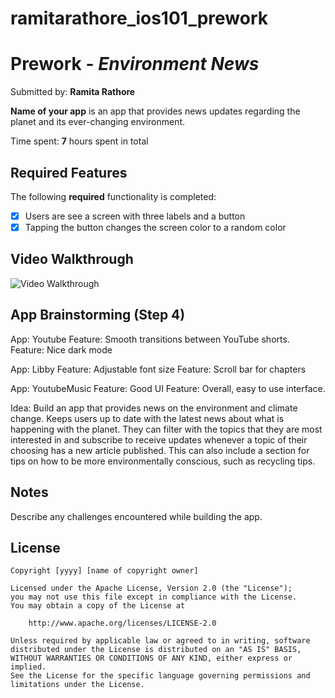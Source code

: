# ramitarathore_ios101_prework

# Prework - *Environment News*

Submitted by: **Ramita Rathore**

**Name of your app** is an app that provides news updates regarding the planet and its ever-changing environment. 

Time spent: **7** hours spent in total

## Required Features

The following **required** functionality is completed:

- [X] Users are see a screen with three labels and a button
- [X] Tapping the button changes the screen color to a random color
 
## Video Walkthrough

<img src='RamitaRathore_IOS101Prework_Codepath.mp4' title='Video Walkthrough' width='' alt='Video Walkthrough' />


## App Brainstorming (Step 4)

App: Youtube
Feature: Smooth transitions between YouTube shorts. 
Feature: Nice dark mode

App: Libby
Feature: Adjustable font size
Feature: Scroll bar for chapters

App: YoutubeMusic
Feature: Good UI
Feature: Overall, easy to use interface.

Idea: Build an app that provides news on the environment and climate change. Keeps users up to date with the latest news about what is happening with the planet. They can filter with the topics that they are most interested in and subscribe to receive updates whenever a topic of their choosing has a new article published. This can also include a section for tips on how to be more environmentally conscious, such as recycling tips. 

## Notes

Describe any challenges encountered while building the app.

## License

    Copyright [yyyy] [name of copyright owner]

    Licensed under the Apache License, Version 2.0 (the "License");
    you may not use this file except in compliance with the License.
    You may obtain a copy of the License at

        http://www.apache.org/licenses/LICENSE-2.0

    Unless required by applicable law or agreed to in writing, software
    distributed under the License is distributed on an "AS IS" BASIS,
    WITHOUT WARRANTIES OR CONDITIONS OF ANY KIND, either express or implied.
    See the License for the specific language governing permissions and
    limitations under the License.
